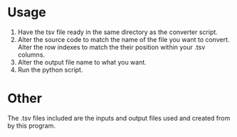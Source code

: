 # Usage
1. Have the tsv file ready in the same directory as the converter script. 
2. Alter the source code to match the name of the file you want to convert. Alter the row indexes to match the their position within your .tsv columns. 
3. Alter the output file name to what you want.
4. Run the python script.

# Other
The .tsv files included are the inputs and output files used and created from by this program.